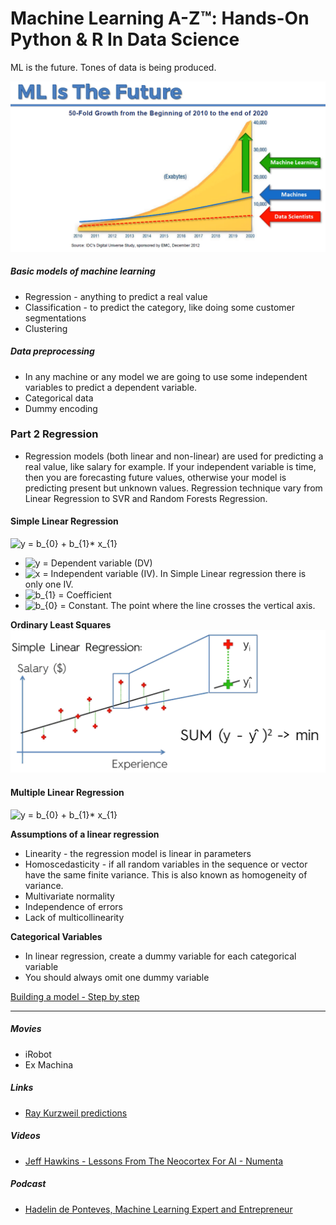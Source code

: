 # Machine Learning A-Z™: Hands-On Python & R In Data Science

ML is the future.
Tones of data is being produced.

![ML is the future](https://github.com/vanessasena/MachineLearning/raw/master/images/MLisfuture.png "ML is the future")

##### Basic models of machine learning
* Regression - anything to predict a real value
* Classification - to predict the category, like doing some customer segmentations
* Clustering

##### Data preprocessing
* In any machine or any model we are going to use some independent variables to predict a dependent variable.
* Categorical data
* Dummy encoding

### Part 2 Regression

* Regression models (both linear and non-linear) are used for predicting a real value, like salary for example. If your independent variable is time, then you are forecasting future values, otherwise your model is predicting present but unknown values. Regression technique vary from Linear Regression to SVR and Random Forests Regression.

#### Simple Linear Regression

<img src="https://latex.codecogs.com/gif.latex?y&space;=&space;b_{0}&space;&plus;&space;b_{1}*&space;x_{1}" title="y = b_{0} + b_{1}* x_{1}" />

* <img src="https://latex.codecogs.com/gif.latex?y" title="y" /> = Dependent variable (DV)
* <img src="https://latex.codecogs.com/gif.latex?x" title="x" /> = Independent variable (IV). In Simple Linear regression there is only one IV.
* <img src="https://latex.codecogs.com/gif.latex?b_{1}" title="b_{1}" /> = Coefficient
* <img src="https://latex.codecogs.com/gif.latex?b_{0}" title="b_{0}" /> = Constant. The point where the line crosses the vertical axis.

**Ordinary Least Squares**
![Ordinary Least Squares](https://github.com/vanessasena/MachineLearning/raw/master/images/OrdinaryLeastSquares.png "Ordinary Least Squares")

#### Multiple Linear Regression

<img src="https://latex.codecogs.com/gif.latex?y&space;=&space;b_{0}&space;&plus;&space;b_{1}*&space;x_{1}&plus;&space;b_{2}*&space;x_{2}&plus;...&plus;&space;b_{n}*&space;x_{n}" title="y = b_{0} + b_{1}* x_{1}" />

**Assumptions of a linear regression**
* Linearity - the regression model is linear in parameters
* Homoscedasticity -  if all random variables in the sequence or vector have the same finite variance. This is also known as homogeneity of variance. 
* Multivariate normality
* Independence of errors
* Lack of multicollinearity

**Categorical Variables**
* In linear regression, create a dummy variable for each categorical variable
* You should always omit one dummy variable

[Building a model - Step by step](https://github.com/vanessasena/MachineLearning/raw/master/Udemy%20-%20Machine%20Learning%20A-Z/Machine%20Learning%20A-Z%20Template%20Folder/Part%202%20-%20Regression/Section%205%20-%20Multiple%20Linear%20Regression/Step-by-step-Blueprints-For-Building-Models.pdf)

---
##### Movies
* iRobot
* Ex Machina

##### Links
* [Ray Kurzweil predictions](https://singularityhub.com/2015/01/26/ray-kurzweils-mind-boggling-predictions-for-the-next-25-years/#sm.0000grmttd178hfr9xcq7kza4ucn0)

##### Videos
* [Jeff Hawkins - Lessons From The Neocortex For AI - Numenta](https://www.youtube.com/watch?v=uOA392B82qs)

##### Podcast
* [Hadelin de Ponteves, Machine Learning Expert and Entrepreneur](https://www.superdatascience.com/sds-002-machine-learning-recommender-systems-and-the-future-of-data-with-hadelin-de-ponteves/)